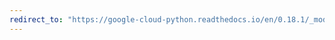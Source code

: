 ```yaml
---
redirect_to: "https://google-cloud-python.readthedocs.io/en/0.18.1/_modules/gcloud/bigtable/row_data.html"
---
```

